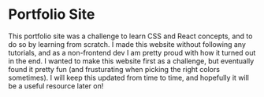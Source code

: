 # Portfolio Site
This portfolio site was a challenge to learn CSS and React concepts, and to do so by learning from scratch. I made this website without following any tutorials, and as a non-frontend dev I am pretty proud with how it turned out in the end. I wanted to make this website first as a challenge, but eventually found it pretty fun (and frusturating when picking the right colors sometimes). I will keep this updated from time to time, and hopefully it will be a useful resource later on!
